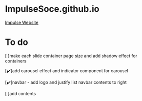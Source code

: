 # ImpulseSoce.github.io
[Impulse Website](https://impulsesoce.github.io/) 


# To do 
[ ]make each slide container page size and add shadow effect for containers

[✔️]add carousel effect and indicator component for carousel

[✔️]navbar - add logo and justify list navbar contents to right

[ ]add contents
